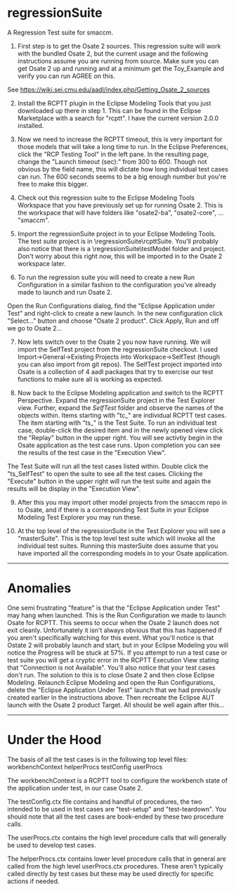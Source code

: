 # regressionSuite
A Regression Test suite for smaccm.

1) First step is to get the Osate 2 sources. This regression suite will work with the bundled Osate 2, but the current usage and the following instructions assume you are running from source. Make sure you can get Osate 2 up and running and at a minimum get the Toy_Example and verify you can run AGREE on this.

See https://wiki.sei.cmu.edu/aadl/index.php/Getting_Osate_2_sources

2) Install the RCPTT plugin in the Eclipse Modeling Tools that you just downloaded up there in step 1. This can be found in the Eclipse Marketplace with a search for "rcptt". I have the current version 2.0.0 installed.

3) Now we need to increase the RCPTT timeout, this is very important for those models that will take a long time to run. In the Eclipse Preferences, click the "RCP Testing Tool" in the left pane. In the resulting page, change the "Launch timeout (sec):" from 300 to 600. Though not obvious by the field name, this will dictate how long individual test cases can run. The 600 seconds seems to be a big enough number but you're free to make this bigger.

4) Check out this regression suite to the Eclipse Modeling Tools Workspace that you have previously set up for running Osate 2. This is the workspace that will have folders like "osate2-ba", "osate2-core", ... "smaccm". 

5) Import the regressionSuite project in to your Eclipse Modeling Tools. The test suite project is in \regressionSuite\rcpttSuite.
You'll probably also notice that there is a \regressionSuite\testModel folder and project. Don't worry about this right now, this will be imported in to the Osate 2 workspace later.

6) To run the regression suite you will need to create a new Run Configuration in a similar fashion to the configuration you've already made to launch and run Osate 2.

Open the Run Configurations dialog, find the "Eclipse Application under Test" and right-click to create a new launch. In the new configuration click "Select..." button and choose "Osate 2 product". Click Apply, Run and off we go to Osate 2...

7) Now lets switch over to the Osate 2 you now have running. We will import the SelfTest project from the regressionSuite checkout. I used Import->General->Existing Projects into Workspace->SelfTest (though you can also import from git repos). The SelfTest project imported into Osate is a collection of 4 aadl packages that try to exercise our test functions to make sure all is working as expected.

8) Now back to the Eclipse Modeling application and switch to the RCPTT Perspective. Expand the regressionSuite project in the Test Explorer view. Further, expand the _SelfTest_ folder and observe the names of the objects within. Items starting with "tc_" are individual RCPTT test cases. The item starting with "ts_" is the Test Suite. To run an individual test case, double-click the desired item and in the newly opened view click the "Replay" button in the upper right. You will see activtiy begin in the Osate application as the test case runs. Upon completion you can see the results of the test case in the "Execution View".

The Test Suite will run all the test cases listed within. Double click the "ts_SelfTest" to open the suite to see all the test cases. Clicking the "Execute" button in the upper right will run the test suite and again the results will be display in the "Execution View".

9) After this you may import other model projects from the smaccm repo in to Osate, and if there is a corresponding Test Suite in your Eclipse Modeling Test Explorer you may run these. 

10) At the top level of the regressionSuite in the Test Explorer you will see a "masterSuite". This is the top level test suite which will invoke all the individual test suites. Running this masterSuite does assume that you have imported all the corresponding models in to your Osate application.

----------------------------------------------------
# Anomalies

One semi frustrating "feature" is that the "Eclipse Application under Test" may hang when launched. This is the Run Configuration we made to launch Osate for RCPTT. This seems to occur when the Osate 2 launch does not exit cleanly. Unfortunately it isn't always obvious that this has happened if you aren't specifically watching for this event. What you'll notice is that Ostate 2 will probably launch and start, but in your Eclipse Modeling you will notice the Progress will be stuck at 57%. If you attempt to run a test case or test suite you will get a cryptic error in the RCPTT Execution View stating that "Connection is not Available". You'll also notice that your test cases don't run. The solution to this is to close Osate 2 and then close Eclipse Modeling. Relaunch Eclipse Modeling and open the Run Configurations, delete the "Eclipse Application Under Test" launch that we had previously created earlier in the instructions above. Then recreate the Eclipse AUT launch with the Osate 2 product Target. All should be well again after this...

----------------------------------------------------
# Under the Hood

The basis of all the test cases is in the following top level files:
   workbenchContext
   helperProcs
   testConfig
   userProcs
   
The workbenchContext is a RCPTT tool to configure the workbench state of the application under test, in our case Osate 2.

The testConfig.ctx file contains and handful of procedures, the two intended to be used in test cases are "test-setup" and "test-teardown". You should note that all the test cases are book-ended by these two procedure calls.

The userProcs.ctx contains the high level procedure calls that will generally be used to develop test cases. 

The helperProcs.ctx contains lower level procedure calls that in general are called from the high level userProcs.ctx procedures. These aren't typically called directly by test cases but these may be used directly for specific actions if needed.

